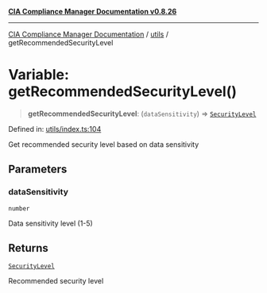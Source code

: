 [**CIA Compliance Manager Documentation v0.8.26**](../../README.md)

***

[CIA Compliance Manager Documentation](../../modules.md) / [utils](../README.md) / getRecommendedSecurityLevel

# Variable: getRecommendedSecurityLevel()

> **getRecommendedSecurityLevel**: (`dataSensitivity`) => [`SecurityLevel`](../../types/cia/type-aliases/SecurityLevel.md)

Defined in: [utils/index.ts:104](https://github.com/Hack23/cia-compliance-manager/blob/168f1311621722afef33b264085d8ac99d4a3213/src/utils/index.ts#L104)

Get recommended security level based on data sensitivity

## Parameters

### dataSensitivity

`number`

Data sensitivity level (1-5)

## Returns

[`SecurityLevel`](../../types/cia/type-aliases/SecurityLevel.md)

Recommended security level
